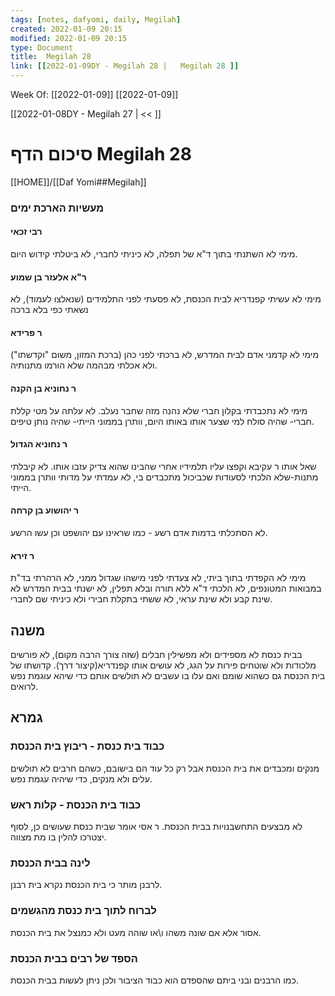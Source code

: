 ```yaml
---
tags: [notes, dafyomi, daily, Megilah] 
created: 2022-01-09 20:15
modified: 2022-01-09 20:15
type: Document
title:  Megilah 28
link: [[2022-01-09DY - Megilah 28 |   Megilah 28 ]]
---
```

Week Of: [[2022-01-09]]
[[2022-01-09]]

[[2022-01-08DY - Megilah 27 | << ]] 

# סיכום הדף  Megilah 28

[[HOME]]/[[Daf Yomi##Megilah]]

### מעשיות הארכת ימים
#### רבי זכאי 
מימי לא השתנתי בתוך ד"א של תפלה, לא כיניתי לחברי, לא ביטלתי קידוש היום.
#### ר"א אלעזר בן שמוע
מימי לא עשיתי קפנדריא לבית הכנסת, לא פסעתי לפני התלמידים (שנאלצו לעמוד), לא נשאתי כפי בלא ברכה
#### ר פרידא
מימי לא קדמני אדם לבית המדרש, לא ברכתי לפני כהן (ברכת המזון, משום "וקדשתו") ולא אכלתי מבהמה שלא הורמו מתנותיה. 
#### ר נחוניא בן הקנה
מימי לא נתכבדתי בקלון חברי שלא נהנה מזה שחבר נעלב. לא עלתה על מטי קללת חברי- שהיה סולח למי שצער אותו באותו היום, וותרן בממוני הייתי- שהיה נותן טיפים.
#### ר נחוניא הגדול
שאל אותו ר עקיבא וקפצו עליו תלמידיו אחרי שהבינו שהוא צדיק עזבו אותו. לא קיבלתי מתנות-שלא הלכתי לסעודות שכביכול מתכבדים בי, לא עמדתי על מדותי וותרן בממוני הייתי. 
#### ר יהושוע בן קרחה
לא הסתכלתי בדמות אדם רשע - כמו שראינו עם יהושפט וכן עשו הרשע. 
#### ר זירא
מימי לא הקפדתי בתוך ביתי, לא צעדתי לפני מישהו שגדול ממני, לא הרהרתי בד"ת במבואות המטונפים, לא הלכתי ד"א ללא תורה ובלא תפלין, לא ישנתי בבית המדרש לא שינת קבע ולא שינת עראי, לא ששתי בתקלת חבירי ולא כיניתי שם לחברי.
 ## משנה
 בבית כנסת לא מספידים ולא מפשילין חבלים (שזה צורך הרבה מקום), לא פורשים מלכודות ולא שוטחים פירות על הגג, לא עושים אותו קפנדריא(קיצור דרך).
 קדושתו של בית הכנסת גם כשהוא שומם ואם עלו בו עשבים לא תולשים אותם כדי שיהא עוגמת נפש לרואים.
 ## גמרא
 ### כבוד בית כנסת - ריבוץ בית הכנסת
 מנקים ומכבדים את בית הכנסת אבל רק כל עוד הם בישובם, כשהם חרבים לא תולשים עלים ולא מנקים, כדי שיהיה עגמת נפש.
 ### כבוד בית הכנסת - קלות ראש
 לא מבצעים התחשבנויות בבית הכנסת. ר אסי אומר שבית כנסת שעושים כן, לסוף יצטרכו להלין בו מת מצווה.
 ### לינה בבית הכנסת
 לרבנן מותר כי בית הכנסת נקרא בית רבנן.
 ### לברוח לתוך בית כנסת מהגשמים
 אסור אלא אם שונה משהו ו\או שוהה מעט ולא כמנצל את בית הכנסת.
 ### הספד של רבים בבית הכנסת
כמו הרבנים ובני ביתם שהספדם הוא כבוד הציבור ולכן ניתן לעשות בבית הכנסת. 
 

